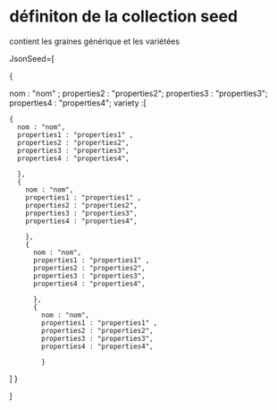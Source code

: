 # définiton de la collection seed

contient les graines générique et les variétées

JsonSeed=[

{

nom : "nom" ;
properties2 : "properties2";
properties3 : "properties3";
properties4 : "properties4";
variety :[

    {
      nom : "nom",
      properties1 : "properties1" ,
      properties2 : "properties2",
      properties3 : "properties3",
      properties4 : "properties4",

      },
      {
        nom : "nom",
        properties1 : "properties1" ,
        properties2 : "properties2",
        properties3 : "properties3",
        properties4 : "properties4",

        },
        {
          nom : "nom",
          properties1 : "properties1" ,
          properties2 : "properties2",
          properties3 : "properties3",
          properties4 : "properties4",

          },
          {
            nom : "nom",
            properties1 : "properties1" ,
            properties2 : "properties2",
            properties3 : "properties3",
            properties4 : "properties4",

            }

]
}

]
